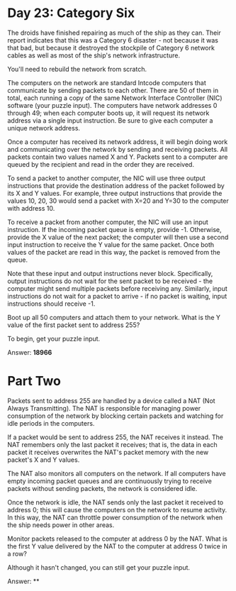 # Day 23: Category Six

The droids have finished repairing as much of the ship as they can. Their report indicates that this was a Category 6 disaster - not because it was that bad, but because it destroyed the stockpile of Category 6 network cables as well as most of the ship's network infrastructure.

You'll need to rebuild the network from scratch.

The computers on the network are standard Intcode computers that communicate by sending packets to each other. There are 50 of them in total, each running a copy of the same Network Interface Controller (NIC) software (your puzzle input). The computers have network addresses 0 through 49; when each computer boots up, it will request its network address via a single input instruction. Be sure to give each computer a unique network address.

Once a computer has received its network address, it will begin doing work and communicating over the network by sending and receiving packets. All packets contain two values named X and Y. Packets sent to a computer are queued by the recipient and read in the order they are received.

To send a packet to another computer, the NIC will use three output instructions that provide the destination address of the packet followed by its X and Y values. For example, three output instructions that provide the values 10, 20, 30 would send a packet with X=20 and Y=30 to the computer with address 10.

To receive a packet from another computer, the NIC will use an input instruction. If the incoming packet queue is empty, provide -1. Otherwise, provide the X value of the next packet; the computer will then use a second input instruction to receive the Y value for the same packet. Once both values of the packet are read in this way, the packet is removed from the queue.

Note that these input and output instructions never block. Specifically, output instructions do not wait for the sent packet to be received - the computer might send multiple packets before receiving any. Similarly, input instructions do not wait for a packet to arrive - if no packet is waiting, input instructions should receive -1.

Boot up all 50 computers and attach them to your network. What is the Y value of the first packet sent to address 255?

To begin, get your puzzle input.

Answer: **18966**

# Part Two

Packets sent to address 255 are handled by a device called a NAT (Not Always Transmitting). The NAT is responsible for managing power consumption of the network by blocking certain packets and watching for idle periods in the computers.

If a packet would be sent to address 255, the NAT receives it instead. The NAT remembers only the last packet it receives; that is, the data in each packet it receives overwrites the NAT's packet memory with the new packet's X and Y values.

The NAT also monitors all computers on the network. If all computers have empty incoming packet queues and are continuously trying to receive packets without sending packets, the network is considered idle.

Once the network is idle, the NAT sends only the last packet it received to address 0; this will cause the computers on the network to resume activity. In this way, the NAT can throttle power consumption of the network when the ship needs power in other areas.

Monitor packets released to the computer at address 0 by the NAT. What is the first Y value delivered by the NAT to the computer at address 0 twice in a row?

Although it hasn't changed, you can still get your puzzle input.

Answer: **
